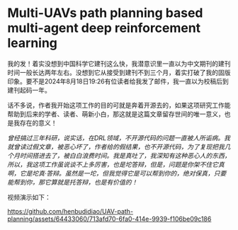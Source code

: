 # Multi-UAVs path planning based multi-agent deep reinforcement learning

我的发！着实没想到中国科学它建刊这么快，我潜意识里一直以为中文期刊的建刊时间一般长达两年左右。没想到它从接受到建刊不到三个月，着实打破了我的固版印象。要不是2024年8月18日19:26有位读者给我发了邮件，我一直以为校稿后到建刊起码一年。

话不多说，作者我开始这项工作的目的可就是奔着开源去的，如果这项研究工作能帮助到后来的学者、读者、萌新小白，那这就是这篇文章留存世间的唯一意义，也是我存在的意义！

*曾经搞过三年科研，说实话，在DRL领域，不开源代码的问题一直被人所诟病。我就曾读过假文章，被恶心坏了，作者给的假结果，也不开源代码，为了复现把我几个月时间搭进去了，被白白浪费时间。我是真吐了，我深知有这种恶心人的东西，所以，我这项工作虽说谈不上多厉害，也是坨答辩，但是，问题是你架不住它真啊，它是坨真·答辩。虽然是一坨，但我觉得它是可以帮到你的，绝对保真，只要能帮到你，那它算就是托答辩，也是有价值的！*

视频演示如下：

https://github.com/henbudidiao/UAV-path-planning/assets/64433060/713afd70-6fa0-414e-9939-f106be09c186

